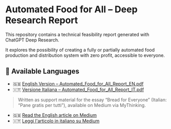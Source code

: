 # Automated Food for All – Deep Research Report

This repository contains a technical feasibility report generated with ChatGPT Deep Research.

It explores the possibility of creating a fully or partially automated food production and distribution system with zero profit, accessible to everyone.

## 📄 Available Languages

- 🇬🇧 [English Version – Automated_Food_for_All_Report_EN.pdf](./Current_Technical_Feasibility_EN.pdf)
- 🇮🇹 [Versione Italiana – Automated_Food_for_All_Report_IT.pdf](./Fattibilità_tecnica_attuale_IT.pdf)

>Written as support material for the essay “Bread for Everyone” (Italian: “Pane gratis per tutti”), available on Medium via MyThinking.
- 🇬🇧 [Read the English article on Medium](https://medium.com/@MyThinking/)
- 🇮🇹 [Leggi l'articolo in italiano su Medium](https://medium.com/@MyThinking/)
